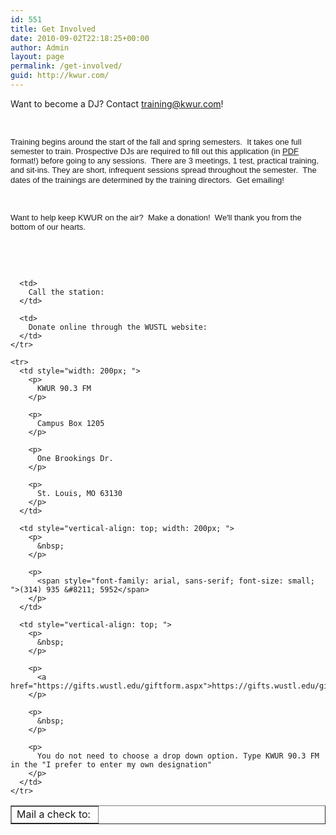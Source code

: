 ```yaml
---
id: 551
title: Get Involved
date: 2010-09-02T22:18:25+00:00
author: Admin
layout: page
permalink: /get-involved/
guid: http://kwur.com/
---
```

<div class="pf-content">
  <p>
    Want to become a DJ? Contact <a href="mailto:training@kwur.com">training@kwur.com</a>!
  </p>
  
  <p>
    &nbsp;
  </p>
  
  <p>
    <span style="background-color: rgba(255, 255, 255, 0.917969); font-family: arial, sans-serif; font-size: 13px; ">Training begins around the start of the fall and spring semesters. &nbsp;It takes one full semester to train. Prospective DJs are required to fill out this application (in <a href="http://kwur.com/wp-content/uploads/2017/01/kwur-application-2017.pdf">PDF</a> format!) before going to any sessions. &nbsp;There are 3&nbsp;meetings, 1 test, practical training, and sit-ins. They are short, infrequent sessions spread throughout the semester. &nbsp;The dates of</span><span style="background-color: rgba(255, 255, 255, 0.921569); font-size: 13px;">&nbsp;</span><span style="background-color: rgba(255, 255, 255, 0.917969); font-family: arial, sans-serif; font-size: 13px; ">the trainings are determined by the training directors. &nbsp;Get emailing!</span>
  </p>
  
  <p>
    &nbsp;
  </p>
  
  <p>
    <span style="background-color: rgba(255, 255, 255, 0.917969); font-family: arial, sans-serif; font-size: 13px; ">Want to help keep KWUR on the air? &nbsp;Make a donation! &nbsp;We'll thank you from the bottom of our hearts.</span>
  </p>
  
  <p>
    &nbsp;
  </p>
  
  <p>
    &nbsp;
  </p>
  
  <table border="1" cellpadding="1" cellspacing="1">
    <tr>
      <td>
        Mail a check to:&nbsp;
      </td>
      
      <td>
        Call the station:
      </td>
      
      <td>
        Donate online through the WUSTL website:
      </td>
    </tr>
    
    <tr>
      <td style="width: 200px; ">
        <p>
          KWUR 90.3 FM
        </p>
        
        <p>
          Campus Box 1205
        </p>
        
        <p>
          One Brookings Dr.
        </p>
        
        <p>
          St. Louis, MO 63130
        </p>
      </td>
      
      <td style="vertical-align: top; width: 200px; ">
        <p>
          &nbsp;
        </p>
        
        <p>
          <span style="font-family: arial, sans-serif; font-size: small; ">(314) 935 &#8211; 5952</span>
        </p>
      </td>
      
      <td style="vertical-align: top; ">
        <p>
          &nbsp;
        </p>
        
        <p>
          <a href="https://gifts.wustl.edu/giftform.aspx">https://gifts.wustl.edu/giftform.aspx</a>
        </p>
        
        <p>
          &nbsp;
        </p>
        
        <p>
          You do not need to choose a drop down option. Type KWUR 90.3 FM in the "I prefer to enter my own designation"
        </p>
      </td>
    </tr>
  </table>
  
  <p>
    &nbsp;
  </p>
</div>